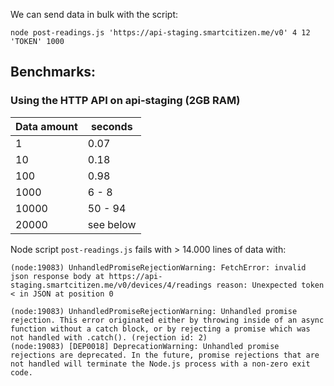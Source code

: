 
We can send data in bulk with the script:

`node post-readings.js 'https://api-staging.smartcitizen.me/v0' 4 12 'TOKEN' 1000`



## Benchmarks:

### Using the HTTP API on api-staging (2GB RAM)
|Data amount | seconds |
|-|-|
|1 | 0.07 |
|10 | 0.18 |
|100 | 0.98 |
|1000| 6 - 8 |
|10000| 50 - 94 |
|20000| see below|


Node script `post-readings.js` fails with > 14.000 lines of data with:

```
(node:19083) UnhandledPromiseRejectionWarning: FetchError: invalid json response body at https://api-staging.smartcitizen.me/v0/devices/4/readings reason: Unexpected token < in JSON at position 0

(node:19083) UnhandledPromiseRejectionWarning: Unhandled promise rejection. This error originated either by throwing inside of an async function without a catch block, or by rejecting a promise which was not handled with .catch(). (rejection id: 2)
(node:19083) [DEP0018] DeprecationWarning: Unhandled promise rejections are deprecated. In the future, promise rejections that are not handled will terminate the Node.js process with a non-zero exit code.


```
